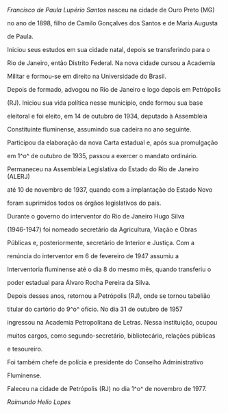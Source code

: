 

*Francisco de Paula Lupério Santos* nasceu na cidade de Ouro Preto (MG)

no ano de 1898, filho de Camilo Gonçalves dos Santos e de Maria Augusta

de Paula.



Iniciou seus estudos em sua cidade natal, depois se transferindo para o

Rio de Janeiro, então Distrito Federal. Na nova cidade cursou a Academia

Militar e formou-se em direito na Universidade do Brasil.



Depois de formado, advogou no Rio de Janeiro e logo depois em Petrópolis

(RJ). Iniciou sua vida política nesse município, onde formou sua base

eleitoral e foi eleito, em 14 de outubro de 1934, deputado à Assembleia

Constituinte fluminense, assumindo sua cadeira no ano seguinte.

Participou da elaboração da nova Carta estadual e, após sua promulgação

em 1^o^ de outubro de 1935, passou a exercer o mandato ordinário.

Permaneceu na Assembleia Legislativa do Estado do Rio de Janeiro (ALERJ)

até 10 de novembro de 1937, quando com a implantação do Estado Novo

foram suprimidos todos os órgãos legislativos do país.



Durante o governo do interventor do Rio de Janeiro Hugo Silva

(1946-1947) foi nomeado secretário da Agricultura, Viação e Obras

Públicas e, posteriormente, secretário de Interior e Justiça. Com a

renúncia do interventor em 6 de fevereiro de 1947 assumiu a

Interventoria fluminense até o dia 8 do mesmo mês, quando transferiu o

poder estadual para Álvaro Rocha Pereira da Silva.



Depois desses anos, retornou a Petrópolis (RJ), onde se tornou tabelião

titular do cartório do 9^o^ ofício. No dia 31 de outubro de 1957

ingressou na Academia Petropolitana de Letras. Nessa instituição, ocupou

muitos cargos, como segundo-secretário, bibliotecário, relações públicas

e tesoureiro.



Foi também chefe de polícia e presidente do Conselho Administrativo

Fluminense.



Faleceu na cidade de Petrópolis (RJ) no dia 1^o^ de novembro de 1977.



*Raimundo Helio Lopes*



